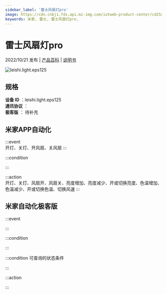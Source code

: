 ```yaml
---
sidebar_label: '雷士风扇灯pro'
image: https://cdn.cnbj1.fds.api.mi-img.com/iotweb-product-center/cd25a02c9307b2111b95181b4d1c3909_1664526998756.png?GalaxyAccessKeyId=AKVGLQWBOVIRQ3XLEW&Expires=9223372036854775807&Signature=QqDF7dkEfl66c+H6/LreP/uKbcI=
keywords: 米家, 雷士, 雷士风扇灯pro, 
---
```

# 雷士风扇灯pro

2022/10/21 发布 | [产品百科](https://home.mi.com/webapp/content/baike/product/index.html?model=leishi.light.eps125/) | [说明书](https://home.mi.com/views/introduction.html?model=leishi.light.eps125&region=cn)

![leishi.light.eps125](https://cdn.cnbj1.fds.api.mi-img.com/iotweb-product-center/cd25a02c9307b2111b95181b4d1c3909_1664526998756.png?GalaxyAccessKeyId=AKVGLQWBOVIRQ3XLEW&Expires=9223372036854775807&Signature=QqDF7dkEfl66c+H6/LreP/uKbcI=)

## 规格  
> 
**设备 ID** ：leishi.light.eps125  
**通讯协议** ：  
**极客版**  ： 待补充 


## 米家APP自动化  

:::event  
开灯、关灯、开风扇、关风扇
:::

:::condition  

:::

:::action   
开灯、关灯、风扇开、风扇关、亮度增加、亮度减少、开或切换亮度、色温增加、色温减少、开或切换色温、切换风速
:::

## 米家自动化极客版  

:::event  

:::

:::condition  

:::

:::condition 可查询的状态条件  

:::

:::action  

:::

        
